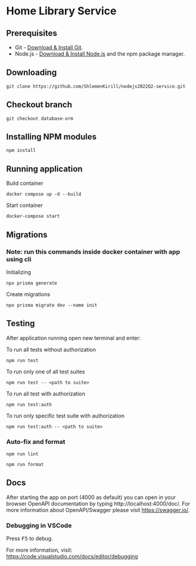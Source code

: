 # Home Library Service

## Prerequisites

- Git - [Download & Install Git](https://git-scm.com/downloads).
- Node.js - [Download & Install Node.js](https://nodejs.org/en/download/) and the npm package manager.

## Downloading

```
git clone https://github.com/ShlemenKirill/nodejs2022Q2-service.git
```

## Checkout branch

```git
git checkout database-orm
```

## Installing NPM modules

```
npm install
```

## Running application
Build container
```
docker compose up -d --build
```
Start container
```
docker-compose start
```

## Migrations
### Note: run this commands inside docker container with app using cli
Initializing

```prisma
npx prisma generate
```

Create migrations
```prisma
npx prisma migrate dev --name init
```


## Testing

After application running open new terminal and enter:

To run all tests without authorization

```
npm run test
```

To run only one of all test suites

```
npm run test -- <path to suite>
```

To run all test with authorization

```
npm run test:auth
```

To run only specific test suite with authorization

```
npm run test:auth -- <path to suite>
```

### Auto-fix and format

```
npm run lint
```

```
npm run format
```

## Docs
After starting the app on port (4000 as default) you can open
in your browser OpenAPI documentation by typing http://localhost:4000/doc/.
For more information about OpenAPI/Swagger please visit https://swagger.io/.


### Debugging in VSCode

Press <kbd>F5</kbd> to debug.

For more information, visit: https://code.visualstudio.com/docs/editor/debugging
